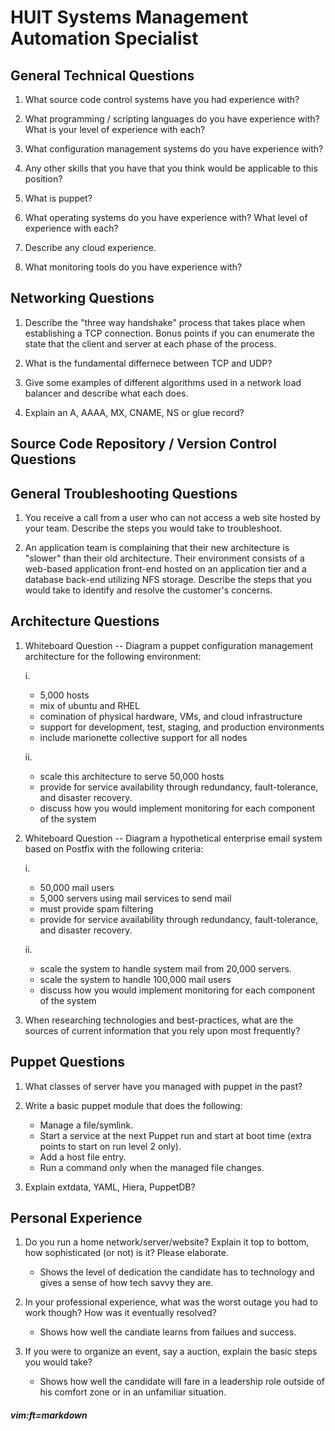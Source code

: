 # HUIT Systems Management Automation Specialist

## General Technical Questions

1. What source code control systems have you had experience with?


2. What programming / scripting languages do you have experience with?  What is your level of experience with each?


3. What configuration management systems do you have experience with?


4. Any other skills that you have that you think would be applicable to this position?


5. What is puppet?


6. What operating systems do you have experience with?  What level of experience with each?


7. Describe any cloud experience.


8. What monitoring tools do you have experience with?


## Networking Questions

1. Describe the "three way handshake" process that takes place when establishing a TCP connection.   Bonus points if you can enumerate the state that the client and server at each phase of the process.


2. What is the fundamental differnece between TCP and UDP?


3. Give some examples of different algorithms used in a network load balancer and describe what each does.


4. Explain an A, AAAA, MX, CNAME, NS or glue record?






## Source Code Repository / Version Control Questions

## General Troubleshooting Questions

1. You receive a call from a user who can not access a web site hosted by your team.  Describe the steps you would take to troubleshoot.


2. An application team is complaining that their new architecture is "slower" than their old architecture.  Their environment consists of a web-based application front-end hosted on an application tier and a database back-end utilizing NFS storage.  Describe the steps that you would take to identify and resolve the customer's concerns.



## Architecture Questions

1. Whiteboard Question --  Diagram a puppet configuration management architecture for the following environment:

   i.
   * 5,000 hosts
   * mix of ubuntu and RHEL
   * comination of physical hardware, VMs, and cloud infrastructure
   * support for development, test, staging, and production environments
   * include marionette collective support for all nodes
   
   ii.
   * scale this architecture to serve 50,000 hosts
   * provide for service availability through redundancy, fault-tolerance, and disaster recovery.
   * discuss how you would implement monitoring for each component of the system



2. Whiteboard Question -- Diagram a hypothetical enterprise email system based on Postfix with the following criteria:

   i.
   * 50,000 mail users
   * 5,000 servers using mail services to send mail
   * must provide spam filtering
   * provide for service availability through redundancy, fault-tolerance, and disaster recovery.
   
   ii.
   * scale the system to handle system mail from 20,000 servers.
   * scale the system to handle 100,000 mail users
   * discuss how you would implement monitoring for each component of the system


3. When researching technologies and best-practices, what are the sources of current information that you rely upon most frequently?





## Puppet Questions

1. What classes of server have you managed with puppet in the past?


2. Write a basic puppet module that does the following:

   * Manage a file/symlink.
   * Start a service at the next Puppet run and start at boot time (extra points to start on run level 2 only).
   * Add a host file entry.
   * Run a command only when the managed file changes.

3. Explain extdata, YAML, Hiera, PuppetDB?


## Personal Experience

1. Do you run a home network/server/website? Explain it top to bottom, how sophisticated (or not) is it? Please elaborate.

   * Shows the level of dedication the candidate has to technology and gives a sense of how tech savvy they are.

2. In your professional experience, what was the worst outage you had to work though? How was it eventually resolved?

   * Shows how well the candiate learns from failues and success.

3. If you were to organize an event, say a auction, explain the basic steps you would take?

   * Shows how well the candidate will fare in a leadership role outside of his comfort zone or in an unfamiliar situation.



##### vim:ft=markdown
